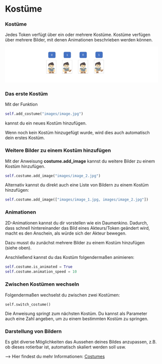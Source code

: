 Kostüme 
========

### Kostüme

Jedes Token verfügt über ein oder mehrere Kostüme. Kostüme verfügen über mehrere Bilder, mit denen Animationen beschrieben werden können.

![Animationen](../_images/costumes.png)



### Das erste Kostüm

Mit der Funktion

```python
self.add_costume("images/image.jpg")
```

kannst du ein neues Kostüm hinzufügen. 

Wenn noch kein Kostüm hinzugefügt wurde, wird dies auch automatisch dein erstes Kostüm.


### Weitere Bilder zu einem Kostüm hinzufügen
 
Mit der Anweisung **costume.add_image** kannst du weitere Bilder zu einem Kostüm hinzufügen. 
 
```python
self.costume.add_image("images/image_2.jpg")
```

Alternativ kannst du direkt auch eine Liste von Bildern zu einem Kostüm hinzufügen:

```python
self.costume.add_image(["images/image_1.jpg, images/image_2.jpg"])
```


### Animationen

2D-Animationen kannst du dir vorstellen wie ein Daumenkino. Dadurch, dass schnell hintereinander das 
Bild eines Akteurs/Token geändert wird, macht es den Anschein, als würde sich der Akteur bewegen.

Dazu musst du zunächst mehrere Bilder zu einem Kostüm hinzufügen (siehe oben).

Anschließend kannst du das Kostüm folgendermaßen animieren:

```python
self.costume.is_animated = True
self.costume.animation_speed = 10
```

### Zwischen Kostümen wechseln

Folgendermaßen wechselst du zwischen zwei Kostümen:

```
self.switch_costume()
```

Die Anweisung springt zum nächsten Kostüm. Du kannst als Parameter auch eine Zahl angeben, um zu einem bestimmten Kostüm zu springen.


### Darstellung von Bildern

Es gibt diverse Möglichkeiten das Aussehen deines Bildes anzupassen, z.B. ob dieses rotierbar ist, automatisch skaliert werden soll usw.

--> Hier findest du mehr Informationen: [Costumes](../key_concepts/costumes.md)



